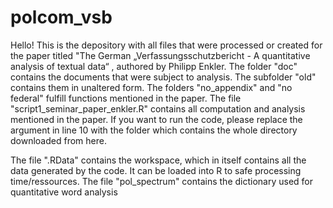 # polcom_vsb
Hello!
This is the depository with all files that were processed or created for the paper titled "The German 
„Verfassungsschutzbericht - A quantitative analysis of textual data“ , authored by Philipp Enkler.
The folder "doc" contains the documents that were subject to analysis. The subfolder "old" contains them in unaltered form. The folders "no_appendix" and "no federal" fulfill functions mentioned in the paper.
The file "script1_seminar_paper_enkler.R" contains all computation and analysis mentioned in the paper. If you want to run the code, please replace the argument in 
line 10 with the folder which contains the whole directory downloaded from here.

The file ".RData" contains the workspace, which in itself contains all the data generated by the code. It can be loaded into R to safe processing time/ressources.
The file "pol_spectrum" contains the dictionary used for quantitative word analysis
